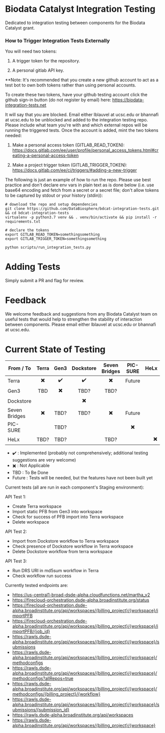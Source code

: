 # Biodata Catalyst Integration Testing

Dedicated to integration testing between components for the Biodata Catalyst grant.

### How to Trigger Integration Tests Externally

You will need two tokens:

1. A trigger token for the repository.

1. A personal gitlab API key.

**Note: It's recommended that you create a new github account to act as a test bot to own both tokens rather than using 
personal accounts.

To create these two tokens, have your github testing account click the github sign-in button (do not register by 
email) here: https://biodata-integration-tests.net 

It will say that you are blocked.  Email either lblauvel at ucsc.edu or bhannafi at ucsc.edu to be unblocked 
and added to the integration testing repo.  Please include what team you're with and which external repos will be 
running the triggered tests.  Once the account is added, mint the two tokens needed:

1. Make a personal access token (GITLAB_READ_TOKEN): https://docs.gitlab.com/ee/user/profile/personal_access_tokens.html#creating-a-personal-access-token

1. Make a project trigger token (GITLAB_TRIGGER_TOKEN): https://docs.gitlab.com/ee/ci/triggers/#adding-a-new-trigger

The following is just an example of how to run the repo.  Please use best practice and don't declare env vars in plain 
text as is done below (i.e. use base64 encoding and fetch from a secret or a secret file; don't allow tokens to be 
captured by stdout or your history (stdin)):

```
# download the repo and setup dependencies
git clone https://github.com/DataBiosphere/bdcat-integration-tests.git && cd bdcat-integration-tests
virtualenv -p python3.7 venv && . venv/bin/activate && pip install -r requirements.txt

# declare the tokens
export GITLAB_READ_TOKEN=somethingsomething
export GITLAB_TRIGGER_TOKEN=somethingsomething

python scripts/run_integration_tests.py
```

# Adding Tests
Simply submit a PR and flag for review.

# Feedback
We welcome feedback and suggestions from any Biodata Catalyst team on useful tests that would help to 
strengthen the stability of interaction between components.  Please email either lblauvel at ucsc.edu or 
bhannafi at ucsc.edu.

# Current State of Testing

| From / To     | Terra                    | Gen3                     | Dockstore                | Seven Bridges            | PIC-SURE                 | HeLx |
| ------------- |:------------------------:|:------------------------:|:------------------------:|:------------------------:|:------------------------:| ----:|
| Terra         | :heavy_multiplication_x: | :heavy_check_mark:       | :heavy_check_mark:       | :heavy_multiplication_x: | Future                   |      |
| Gen3          | TBD                      | :heavy_multiplication_x: | TBD?                     | TBD?                     |                          |      |
| Dockstore     |                          |                          | :heavy_multiplication_x: |                          |                          |      |
| Seven Bridges | :heavy_multiplication_x: | TBD?                     | TBD?                     | :heavy_multiplication_x: | Future                   |      |
| PIC-SURE      |                          | TBD?                     |                          |                          | :heavy_multiplication_x: |      |
| HeLx          | TBD?                     | TBD?                     |                          | TBD?                     |                          | :heavy_multiplication_x: |

 - :heavy_check_mark: : Implemented (probably not comprehensively; additional testing suggestions are very welcome)
 - :heavy_multiplication_x: : Not Applicable
 - TBD : To Be Done
 - Future : Tests will be needed, but the features have not been built yet


Current tests (all are run in each component's Staging environment):

API Test 1:
 - Create Terra workspace
 - Import static PFB from Gen3 into workspace
 - Check for success of PFB import into Terra workspace
 - Delete workspace

API Test 2:
 - Import from Dockstore workflow to Terra workspace
 - Check presence of Dockstore workflow in Terra workspace
 - Delete Dockstore workflow from terra workspace

API Test 3:
 - Run DRS URI in md5sum workflow in Terra
 - Check workflow run success
 
 Currently tested endpoints are:

 - https://us-central1-broad-dsde-alpha.cloudfunctions.net/martha_v2
 - https://firecloud-orchestration.dsde-alpha.broadinstitute.org/status
 - https://firecloud-orchestration.dsde-alpha.broadinstitute.org/api/workspaces/{billing_project}/{workspace}/importPFB
 - https://firecloud-orchestration.dsde-alpha.broadinstitute.org/api/workspaces/{billing_project}/{workspace}/importPFB/{job_id}
 - https://rawls.dsde-alpha.broadinstitute.org/api/workspaces/{billing_project}/{workspace}/submissions
 - https://rawls.dsde-alpha.broadinstitute.org/api/workspaces/{billing_project}/{workspace}/methodconfigs
 - https://rawls.dsde-alpha.broadinstitute.org/api/workspaces/{billing_project}/{workspace}/methodconfigs?allRepos=true
 - https://rawls.dsde-alpha.broadinstitute.org/api/workspaces/{billing_project}/{workspace}/methodconfigs/{billing_project}/{workflow}
 - https://rawls.dsde-alpha.broadinstitute.org/api/workspaces/{billing_project}/{workspace}/submissions/{submission_id}
 - https://rawls.dsde-alpha.broadinstitute.org/api/workspaces
 - https://rawls.dsde-alpha.broadinstitute.org/api/workspaces/{billing_project}/{workspace}
